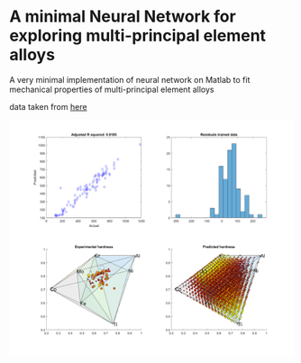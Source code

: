 # A minimal Neural Network for exploring multi-principal element alloys

A very minimal implementation of neural network on Matlab to fit mechanical properties of multi-principal element alloys

data taken from [here](https://github.com/CitrineInformatics/MPEA_dataset)

![](/Figure.png)
